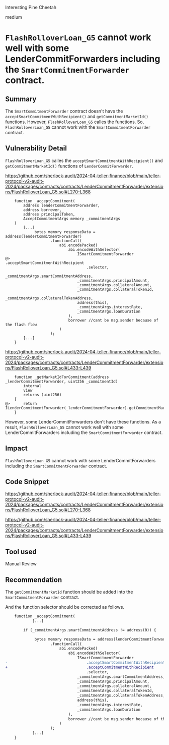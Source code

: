 Interesting Pine Cheetah

medium

# `FlashRolloverLoan_G5` cannot work well with some LenderCommitForwarders including the `SmartCommitmentForwarder` contract.

## Summary

The `SmartCommitmentForwarder` contract doesn't have the `acceptSmartCommitmentWithRecipient()` and `getCommitmentMarketId()` functions. However, `FlashRolloverLoan_G5` calles the functions. So, `FlashRolloverLoan_G5` cannot work with the `SmartCommitmentForwarder` contract.

## Vulnerability Detail

`FlashRolloverLoan_G5` calles the `acceptSmartCommitmentWithRecipient()` and `getCommitmentMarketId()` functions of `LenderCommitForwarder`.

https://github.com/sherlock-audit/2024-04-teller-finance/blob/main/teller-protocol-v2-audit-2024/packages/contracts/contracts/LenderCommitmentForwarder/extensions/FlashRolloverLoan_G5.sol#L270-L368

```solidity
    function _acceptCommitment(
        address lenderCommitmentForwarder,
        address borrower,
        address principalToken,
        AcceptCommitmentArgs memory _commitmentArgs
    )
        [...]
             bytes memory responseData = address(lenderCommitmentForwarder)
                    .functionCall(
                        abi.encodePacked(
                            abi.encodeWithSelector(
                                ISmartCommitmentForwarder
@>                                  .acceptSmartCommitmentWithRecipient
                                    .selector,
                                _commitmentArgs.smartCommitmentAddress,
                                _commitmentArgs.principalAmount,
                                _commitmentArgs.collateralAmount,
                                _commitmentArgs.collateralTokenId,
                                _commitmentArgs.collateralTokenAddress,
                                address(this),
                                _commitmentArgs.interestRate,
                                _commitmentArgs.loanDuration
                            ),
                            borrower //cant be msg.sender because of the flash flow
                        )
                    );
        [...]
    }
```

https://github.com/sherlock-audit/2024-04-teller-finance/blob/main/teller-protocol-v2-audit-2024/packages/contracts/contracts/LenderCommitmentForwarder/extensions/FlashRolloverLoan_G5.sol#L433-L439

```solidity
    function _getMarketIdForCommitment(address _lenderCommitmentForwarder, uint256 _commitmentId)
        internal
        view
        returns (uint256)
    {
@>      return ILenderCommitmentForwarder(_lenderCommitmentForwarder).getCommitmentMarketId(_commitmentId);
    }

```
However, some LenderCommitForwarders don't have these functions. As a result, `FlashRolloverLoan_G5` cannot work well with some LenderCommitForwarders including the `SmartCommitmentForwarder` contract.

## Impact

`FlashRolloverLoan_G5` cannot work with some LenderCommitForwarders including the `SmartCommitmentForwarder` contract.

## Code Snippet

https://github.com/sherlock-audit/2024-04-teller-finance/blob/main/teller-protocol-v2-audit-2024/packages/contracts/contracts/LenderCommitmentForwarder/extensions/FlashRolloverLoan_G5.sol#L270-L368

https://github.com/sherlock-audit/2024-04-teller-finance/blob/main/teller-protocol-v2-audit-2024/packages/contracts/contracts/LenderCommitmentForwarder/extensions/FlashRolloverLoan_G5.sol#L433-L439

## Tool used

Manual Review

## Recommendation

The `getCommitmentMarketId` function should be added into the `SmartCommitmentForwarder` contract.

And the function selector should be corrected as follows. 
```diff
    function _acceptCommitment(
            [...]

        if (_commitmentArgs.smartCommitmentAddress != address(0)) {

             bytes memory responseData = address(lenderCommitmentForwarder)
                    .functionCall(
                        abi.encodePacked(
                            abi.encodeWithSelector(
                                ISmartCommitmentForwarder
-                                   .acceptSmartCommitmentWithRecipient
+                                   .acceptCommitmentWithRecipient
                                    .selector,
                                _commitmentArgs.smartCommitmentAddress,
                                _commitmentArgs.principalAmount,
                                _commitmentArgs.collateralAmount,
                                _commitmentArgs.collateralTokenId,
                                _commitmentArgs.collateralTokenAddress,
                                address(this),
                                _commitmentArgs.interestRate,
                                _commitmentArgs.loanDuration
                            ),
                            borrower //cant be msg.sender because of the flash flow
                        )
                    );
            [...]
    }
```